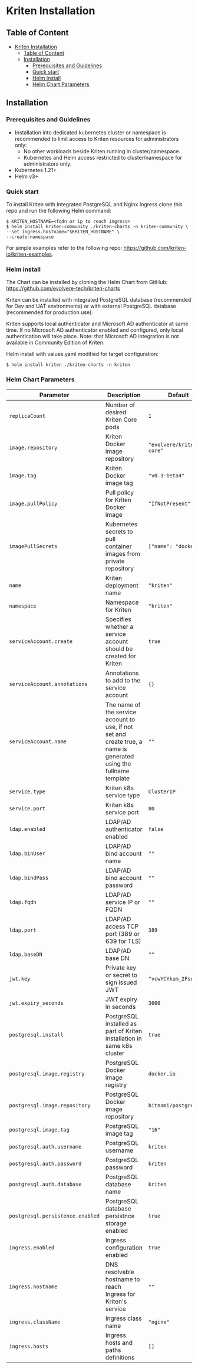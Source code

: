 # Kriten Installation

## Table of Content

- [Kriten Installation](#kriten-installation)
  - [Table of Content](#table-of-content)
  - [Installation](#installation)
    - [Prerequisites and Guidelines](#prerequisites-and-guidelines)
    - [Quick start](#quick-start)
    - [Helm install](#helm-install)
    - [Helm Chart Parameters](#helm-chart-parameters)


## Installation

### Prerequisites and Guidelines

- Installation into dedicated kubernetes cluster or namespace is recommended to limit access to Kriten resources for administrators only:
  * No other workloads beside Kriten running in cluster/namespace.
  * Kubernetes and Helm access restricted to cluster/namespace for administrators only.
- Kubernetes 1.21+
- Helm v3+

### Quick start

To install Kriten with Integrated PostgreSQL and Nginx Ingress clone this repo and run the following Helm command:
```
$ KRITEN_HOSTNAME=<fqdn or ip to reach ingress>
$ helm install kriten-community ./kriten-charts -n kriten-community \
--set ingress.hostname="$KRITEN_HOSTNAME" \
--create-namespace
```

For simple examples refer to the following repo: https://github.com/kriten-io/kriten-examples. 

### Helm install

The Chart can be installed by cloning the Helm Chart from GitHub: https://github.com/evolvere-tech/kriten-charts

Kriten can be installed with integrated PostgreSQL database (recommended for Dev and UAT environments) or with external PostgreSQL database (recommended for production use).

Kriten supports local authenticator and Microsoft AD authenticator at same time. If no Microsoft AD authenticator enabled and configured, only local authentication will take place. Note: that Microsoft AD integration is not available in Community Edition of Kriten.

Helm install with values.yaml modified for target configuration:

`$ helm install kriten ./kriten-charts -n kriten`


### Helm Chart Parameters

|Parameter|Description|Default|
|---------|-----------|-------|
|`replicaCount`|Number of desired Kriten Core pods|`1`|
|`image.repository`|Kriten Docker image repository|`"evolvere/kriten-core"`|
|`image.tag`|Kriten Docker image tag|`"v0.3-beta4"`|
|`image.pullPolicy`|Pull policy for Kriten Docker image|`"IfNotPresent"`|
|`imagePullSecrets`|Kubernetes secrets to pull container images from private repository|`["name": "dockerhub]`|
|`name`|Kriten deployment name|`"kriten"`
|`namespace`|Namespace for Kriten|`"kriten"`
|`serviceAccount.create`| Specifies whether a service account should be created for Kriten|`true`
|`serviceAccount.annotations`| Annotations to add to the service account|`{}`
|`serviceAccount.name`|The name of the service account to use, if not set and create true, a name is generated using the fullname template|`""`
|`service.type`|Kriten k8s service type|`ClusterIP`
|`service.port`|Kriten k8s service port|`80`
|`ldap.enabled`|LDAP/AD authenticator enabled|`false`
|`ldap.binUser`|LDAP/AD bind account name|`""`
|`ldap.bindPass`|LDAP/AD bind account password|`""`
|`ldap.fqdn`|LDAP/AD service IP or FQDN|`""`
|`ldap.port`|LDAP/AD access TCP port (389 or 639 for TLS)|`389`
|`ldap.baseDN`|LDAP/AD base DN|`""`
|`jwt.key`|Private key or secret to sign issued JWT|`"vcwYCYkum_2Fsukk_i"`
|`jwt.expiry_seconds`|JWT expiry in seconds|`3600`
|`postgresql.install`|PostgreSQL installed as part of Kriten installation in same k8s cluster|`true`
|`postgresql.image.registry`|PostgreSQL Docker image registry|`docker.io`
|`postgresql.image.repository`|PostgreSQL Docker image repository|`bitnami/postgresql`
|`postgresql.image.tag`|PostgreSQL image tag|`"16"`
|`postgresql.auth.username`|PostgreSQL username|`kriten`
|`postgresql.auth.password`|PostgreSQL password|`kriten`
|`postgresql.auth.database`|PostgreSQL database name|`kriten`
|`postgresql.persistence.enabled`|PostgreSQL database persistnce storage enabled|`true`
|`ingress.enabled`|Ingress configuration enabled|`true`
|`ingress.hostname`|DNS resolvable hostname to reach Ingress for Kriten's service|`""`
|`ingress.className`|Ingress class name|`"nginx"`
|`ingress.hosts`|Ingress hosts and paths definitions|`[]`
